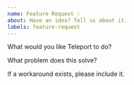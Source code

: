 ```yaml
---
name: Feature Request 💡
about: Have an idea? Tell us about it.
labels: feature-request
---
```

What would you like Teleport to do?


What problem does this solve?


If a workaround exists, please include it.